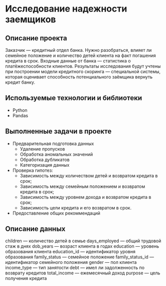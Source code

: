 # Исследование надежности заемщиков

## Описание проекта
Заказчик — кредитный отдел банка. Нужно разобраться, влияет ли семейное положение и количество детей клиента на факт погашения кредита в срок. Входные данные от банка — статистика о платёжеспособности клиентов.
Результаты исследования будут учтены при построении модели кредитного скоринга — специальной системы, которая оценивает способность потенциального заёмщика вернуть кредит банку.

## Используемые технологии и библиотеки
- Python
- Pandas

## Выполненные задачи в проекте
- Предварительная подготовка данных
	- Удаление пропусков
	- Обработка аномальных значений
	- Обработка дубликатов
	- Категоризация данных
- Проверка гипотез:
	- Зависимость между количеством детей и возвратом кредита в срок;
	- Зависимость между семейным положением и возвратом кредита в срок;
	- Зависимость между уровнем дохода и возвратом кредита в срок;
	- Зависимость цели кредита и его возвратом в срок.
- Предоставление общих рекоммендаций

## Описание данных
children — количество детей в семье
days_employed — общий трудовой стаж в днях
dob_years — возраст клиента в годах
education — уровень образования клиента
education_id — идентификатор уровня образования
family_status — семейное положение
family_status_id — идентификатор семейного положения
gender — пол клиента
income_type — тип занятости
debt — имел ли задолженность по возврату кредитов
total_income — ежемесячный доход
purpose — цель получения кредита
